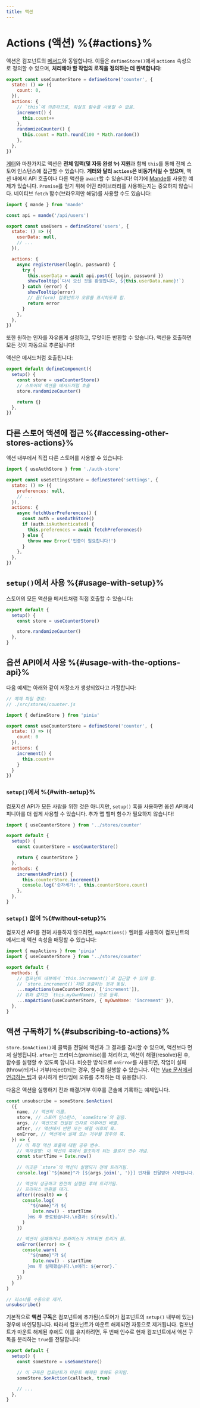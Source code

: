 ```yaml
---
title: 액션
---
```


# Actions (액션) %{#actions}%

액션은 컴포넌트의 [메서드](https://vuejs.kr/guide/essentials/reactivity-fundamentals.html#declaring-methods)와 동일합니다.
이들은 `defineStore()`에서 `actions` 속성으로 정의할 수 있으며,
**처리해야 할 작업의 로직을 정의하는 데 완벽합니다**:

```js
export const useCounterStore = defineStore('counter', {
  state: () => ({
    count: 0,
  }),
  actions: {
    // `this`에 의존하므로, 화살표 함수를 사용할 수 없음.
    increment() {
      this.count++
    },
    randomizeCounter() {
      this.count = Math.round(100 * Math.random())
    },
  },
})
```

[게터](getters.md)와 마찬가지로 액션은 **전체 입력(및 자동 완성 ✨) 지원**과 함께 `this`를 통해 전체 스토어 인스턴스에 접근할 수 있습니다.
**게터와 달리 `actions`은 비동기식일 수 있으며**, 액션 내에서 API 호출이나 다른 액션을 `await`할 수 있습니다!
여기에 [Mande](https://github.com/posva/mande)를 사용한 예제가 있습니다.
`Promise`를 얻기 위해 어떤 라이브러리를 사용하는지는 중요하지 않습니다.
네이티브 `fetch` 함수(브라우저만 해당)를 사용할 수도 있습니다:

```js
import { mande } from 'mande'

const api = mande('/api/users')

export const useUsers = defineStore('users', {
  state: () => ({
    userData: null,
    // ...
  }),

  actions: {
    async registerUser(login, password) {
      try {
        this.userData = await api.post({ login, password })
        showTooltip(`다시 오신 것을 환영합니다, ${this.userData.name}!`)
      } catch (error) {
        showTooltip(error)
        // 폼(form) 컴포넌트가 오류를 표시하도록 함.
        return error
      }
    },
  },
})
```

또한 원하는 인자를 자유롭게 설정하고, 무엇이든 반환할 수 있습니다.
액션을 호출하면 모든 것이 자동으로 추론됩니다!

액션은 메서드처럼 호출됩니다:

```js
export default defineComponent({
  setup() {
    const store = useCounterStore()
    // 스토어의 액션을 메서드처럼 호출
    store.randomizeCounter()

    return {}
  },
})
```

## 다른 스토어 액션에 접근 %{#accessing-other-stores-actions}%

액션 내부에서 직접 다른 스토어를 사용할 수 있습니다:

```js
import { useAuthStore } from './auth-store'

export const useSettingsStore = defineStore('settings', {
  state: () => ({
    preferences: null,
    // ...
  }),
  actions: {
    async fetchUserPreferences() {
      const auth = useAuthStore()
      if (auth.isAuthenticated) {
        this.preferences = await fetchPreferences()
      } else {
        throw new Error('인증이 필요합니다!')
      }
    },
  },
})
```

## `setup()`에서 사용 %{#usage-with-setup}%

스토어의 모든 액션을 메서드처럼 직접 호출할 수 있습니다:

```js
export default {
  setup() {
    const store = useCounterStore()

    store.randomizeCounter()
  },
}
```

## 옵션 API에서 사용 %{#usage-with-the-options-api}%

다음 예제는 아래와 같이 저장소가 생성되었다고 가정합니다:

```js
// 예제 파일 경로:
// ./src/stores/counter.js

import { defineStore } from 'pinia'

export const useCounterStore = defineStore('counter', {
  state: () => ({
    count: 0
  }),
  actions: {
    increment() {
      this.count++
    }
  }
})
```

### `setup()`에서 %{#with-setup}%

컴포지션 API가 모든 사람을 위한 것은 아니지만,
`setup()` 훅을 사용하면 옵션 API에서 피니아를 더 쉽게 사용할 수 있습니다.
추가 맵 헬퍼 함수가 필요하지 않습니다!

```js
import { useCounterStore } from '../stores/counter'

export default {
  setup() {
    const counterStore = useCounterStore()

    return { counterStore }
  },
  methods: {
    incrementAndPrint() {
      this.counterStore.increment()
      console.log('숫자세기:', this.counterStore.count)
    },
  },
}
```

### `setup()` 없이 %{#without-setup}%

컴포지션 API를 전혀 사용하지 않으려면,
`mapActions()` 헬퍼를 사용하여 컴포넌트의 메서드에 액션 속성을 매핑할 수 있습니다:

```js
import { mapActions } from 'pinia'
import { useCounterStore } from '../stores/counter'

export default {
  methods: {
    // 컴포넌트 내부에서 `this.increment()`로 접근할 수 있게 함.
    // `store.increment()`처럼 호출하는 것과 동일.
    ...mapActions(useCounterStore, ['increment']),
    // 위와 같지만 `this.myOwnName()`으로 등록.
    ...mapActions(useCounterStore, { myOwnName: 'increment' }),
  },
}
```

## 액션 구독하기 %{#subscribing-to-actions}%

`store.$onAction()`에 콜백을 전달해 액션과 그 결과를 감시할 수 있으며, 액션보다 먼저 실행됩니다.
`after`는 프라미스(promise)를 처리하고, 액션이 해결(resolve)된 후, 함수를 실행할 수 있도록 합니다.
비슷한 방식으로 `onError`를 사용하면, 작업이 실패(throw)되거나 거부(reject)되는 경우, 함수를 실행할 수 있습니다.
이는 [Vue 문서에서 언급하는 팁](https://vuejs.kr/guide/best-practices/production-deployment.html#tracking-runtime-errors)과 유사하게 런타임에 오류를 추적하는 데 유용합니다.

다음은 액션을 실행하기 전과 해결/거부 이후를 콘솔에 기록하는 예제입니다.

```js
const unsubscribe = someStore.$onAction(
  ({
    name, // 액션의 이름.
    store, // 스토어 인스턴스, `someStore`와 같음.
    args, // 액션으로 전달된 인자로 이루어진 배열.
    after, // 액션에서 반환 또는 해결 이후의 훅.
    onError, // 액션에서 실패 또는 거부될 경우의 훅.
  }) => {
    // 이 특정 액션 호출에 대한 공유 변수.
    // 역자설명: 이 액션의 훅에서 참조하게 되는 클로저 변수 개념.
    const startTime = Date.now()
    
    // 이곳은 `store`의 액션이 실행되기 전에 트리거됨.
    console.log(`"${name}"가 [${args.join(', ')}] 인자를 전달받아 시작됩니다.`)

    // 액션이 성공하고 완전히 실행된 후에 트리거됨.
    // 프라미스 반환을 대기.
    after((result) => {
      console.log(
        `"${name}"가 ${
          Date.now() - startTime
        }ms 후 종료됬습니다.\n결과: ${result}.`
      )
    })

    // 액션이 실패하거나 프라미스가 거부되면 트리거 됨.
    onError((error) => {
      console.warn(
        `"${name}"가 ${
          Date.now() - startTime
        }ms 후 실패했습니다.\n애러: ${error}.`
      )
    })
  }
)

// 리스너를 수동으로 제거.
unsubscribe()
```

기본적으로 **액션 구독**은 컴포넌트에 추가된(스토어가 컴포넌트의 `setup()` 내부에 있는) 경우에 바인딩됩니다.
따라서 컴포넌트가 마운트 해제되면 자동으로 제거됩니다.
컴포넌트가 마운트 해제된 후에도 이를 유지하려면,
두 번째 인수로 현재 컴포넌트에서 액션 구독을 분리하는 `true`를 전달합니다:

```js
export default {
  setup() {
    const someStore = useSomeStore()

    // 이 구독은 컴포넌트가 마운트 해제된 후에도 유지됨.
    someStore.$onAction(callback, true)

    // ...
  },
}
```